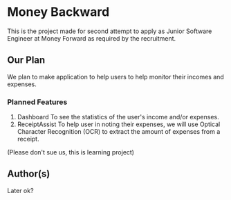 <!--

**Here are some ideas to get you started:**

🙋‍♀️ A short introduction - what is your organization all about?
🌈 Contribution guidelines - how can the community get involved?
👩‍💻 Useful resources - where can the community find your docs? Is there anything else the community should know?
🍿 Fun facts - what does your team eat for breakfast?
🧙 Remember, you can do mighty things with the power of [Markdown](https://docs.github.com/github/writing-on-github/getting-started-with-writing-and-formatting-on-github/basic-writing-and-formatting-syntax)
-->

# Money Backward
This is the project made for second attempt to apply as Junior Software Engineer at Money Forward as required by the recruitment.

## Our Plan
We plan to make application to help users to help monitor their incomes and expenses.

### Planned Features
1. Dashboard
  To see the statistics of the user's income and/or expenses.
2. ReceiptAssist
  To help user in noting their expenses, we will use Optical Character Recognition (OCR) to extract the amount of expenses from a receipt.

(Please don't sue us, this is learning project)

## Author(s)
Later ok?
